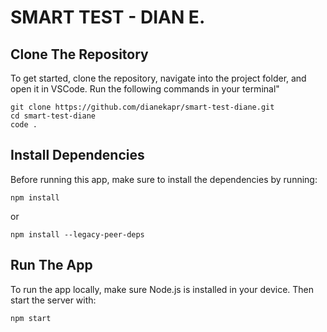 # SMART TEST - DIAN E.

## Clone The Repository
To get started, clone the repository, navigate into the project folder, and open it in VSCode. Run the following commands in your terminal"

```
git clone https://github.com/dianekapr/smart-test-diane.git
cd smart-test-diane
code .
```

## Install Dependencies
Before running this app, make sure to install the dependencies by running: 

```npm install```

or

```npm install --legacy-peer-deps```

## Run The App
To run the app locally, make sure Node.js is installed in your device. Then start the server with:

```npm start```
